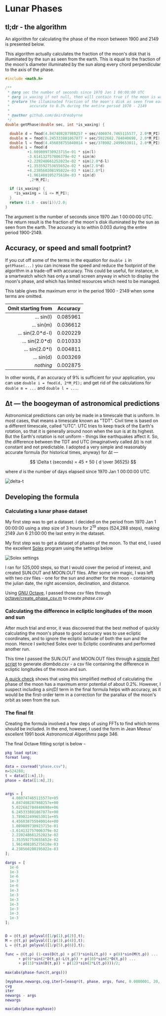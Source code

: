 # Lunar Phases

## tl;dr - the algorithm

An algorithm for calculating the phase of the moon between 1900 and 2149 is presented below.

This algorithm actually calculates the fraction of the moon's disk that is illuminated by the sun as seen from the earth. This is equal to the fraction of the moon's diameter illuminated by the sun along every chord perpendicular to the axis of the phase.

```c
#include <math.h>

/**
 * @arg sec the number of seconds since 1970 Jan 1 00:00:00 UTC
 * @arg is_waxing if not null, then will contain true if the moon is waxing
 * @return the illuminated fraction of the moon's disk as seen from earth,
 *         accurate to 0.3% during the entire period 1970 - 2149
 *
 * @author github.com/deirdreobyrne
 */
double getPhase(double sec, int *is_waxing) {

  double d = fmod(4.847408287988257 + sec/406074.7465115577, 2.0*M_PI);
  double m = fmod(6.245333801867877 + sec/5022682.784840698, 2.0*M_PI);
  double l = fmod(4.456038755040014 + sec/378902.2499653011, 2.0*M_PI);
  double i = fmod(d
          +1.089809730923715e-01 * sin(l)
          -3.614132757006379e-02 * sin(m)
          +2.228248661252023e-02 * sin(2.0*d-l)
          +1.353592753655652e-02 * sin(2.0*d)
          +4.238560208195022e-03 * sin(2.0*l)
          +1.961408105275610e-03 * sin(d)
           ,2*M_PI);

  if (is_waxing) {
    *is_waxing = (i <= M_PI);
  }
  return (1.0 - cos(i))/2.0;
}
```

The argument is the number of seconds since 1970 Jan 1 00:00:00 UTC. The return result is the fraction of the moon's disk illuminated by the sun as seen from the earth. The accuracy is to within 0.003 during the entire period 1900-2149.

## Accuracy, or speed and small footprint?

If you cut off some of the terms in the equation for `double i` in `getPhase(...)` you can increase the speed and reduce the footprint of the algorithm in a trade-off with accuracy. This could be useful, for instance, in a smartwatch which has only a small screen anyway in which to display the moon's phase, and which has limited resources which need to be managed.

This table gives the maximum error in the period 1900 - 2149 when some terms are omitted.

| **Omit starting from** | **Accuracy** |
| ----------------------:|:------------:|
| ... sin(l)             | 0.085961     |
| ... sin(m)             | 0.036612     |
| ... sin(2.0*d-l)       | 0.020229     |
| ... sin(2.0*d)         | 0.010333     |
| ... sin(2.0*l)         | 0.004811     |
| ... sin(d)             | 0.003269     |
| *nothing*              | 0.002875     |

In other words, if an accuracy of 9% is sufficient for your application, you can use `double i = fmod(d, 2*M_PI);` and get rid of the calculations for `double m = ...`  and `double l = ...`.

## Δt — the boogeyman of astronomical predictions

Astronomical predictions can only be made in a timescale that is uniform. In most cases, that means a timescale known as "TDT". Civil time is based on a different timescale, called "UTC". UTC tries to keep track of the Earth's rotation, so that it is generally around noon when the sun is at its highest. But the Earth's rotation is not uniform - things like earthquakes affect it. So, the difference between the TDT and UTC (imaginatively called Δt) is not constant and not predictable. I adopted a very simple and reasonably accurate formula (for historical times, anyway) for Δt —

$$
\Delta t (seconds) = 45 + 50 { d \over 36525}
$$

where *d* is the number of days elapsed since 1970 Jan 1 00:00:00 UTC.

![delta-t](img/deltat.svg)

## Developing the formula

### Calculating a lunar phase dataset

My first step was to get a dataset. I decided on the period from 1970 Jan 1 00:00:00 using a step size of 3 hours for $2^{19}$ steps (524,288 steps), making 2149 Jun 6 21:00:00 the last entry in the dataset.

My first step was to get a dataset of phases of the moon. To that end, I used the excellent [Solex](http://www.solexorb.it/) program using the settings below

![Solex settings](img/solex.png)

I ran for 525,000 steps, so that I would cover the period of interest, and created SUN.OUT and MOON.OUT files. After some *vim* magic, I was left with two *csv* files - one for the sun and another for the moon - containing the julian date, the right ascension, declination, and distance. 

Using [GNU Octave](https://octave.org/index.html), I passed those *csv* files through [octave/create_phase_csv.m](octave/create_phase_csv.m) to create *phase.csv*

### Calculating the difference in ecliptic longitudes of the moon and sun

After much trial and error, it was discovered that the best method of quickly calculating the moon's phase to good accuracy was to use ecliptic coordinates, and to ignore the ecliptic latitude of both the sun and the moon. Hence I switched Solex over to Ecliptic coordinates and performed another run.

This time I passed the SUN.OUT and MOON.OUT files through a [simple Perl script](octave/lambda.pl) to generate *dlambda.csv* - a csv file containing the difference in ecliptic longitudes of the moon and sun.

[A quick check](octave/check.m) shows that using this simplified method of calculating the phase of the moon has a maximum error potential of about 0.2%. However, I suspect including a *sin(D)* term in the final formula helps with accuracy, as it would be the first-order term in a correction for the parallax of the moon's orbit as seen from the sun.

### The final fit

Creating the formula involved a few steps of using FFTs to find which terms should be included. In the end, however, I used the form in Jean Meeus' excellent 1991 book *Astronomical Algorithms* page 346.

The final Octave fitting script is below -

```matlab
pkg load optim;
format long;

data = csvread("phase.csv");
n=524288;
t = data([1:n],1);
phase = data([1:n],2);


args = [
   4.060747465115577e+05
   4.847408287988257e+00
   5.022682784840698e+06
   6.245333801867877e+00
   3.789022499653011e+05
   4.456038755040014e+00
   1.089809730923715e-01
  -3.614132757006379e-02
   2.228248661252023e-02
   1.353592753655652e-02
   1.961408105275610e-03
   4.238560208195022e-03
];

dargs = [
  1e-6
  1e-3
  1e-6
  1e-3
  1e-6
  1e-3
  1e-3
  1e-3
  1e-3
  1e-3
  1e-3
  1e-3
];


D = @(t,p) polyval([1/p(1),p(2)],t);
M = @(t,p) polyval([1/p(3),p(4)],t);
L = @(t,p) polyval([1/p(5),p(6)],t);

func = @(t,p) (1-cos(D(t,p) + p(7)*sin(L(t,p)) + p(8)*sin(M(t,p)) ...
      + p(9)*sin(2*D(t,p)-L(t,p)) + p(10)*sin(2*D(t,p)) ...
      + p(11)*sin(D(t,p)) + p(12)*sin(2*L(t,p))))/2;
      
max(abs(phase-func(t,args)))

[myphase,newargs,cvg,iter]=leasqr(t, phase, args, func, 0.0000001, 20, ones(size(t)), dargs);
cvg
iter
newargs - args
newargs

max(abs(phase-myphase))

```
